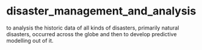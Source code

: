 # disaster_management_and_analysis
to analysis the historic data of all kinds of disasters, primarily natural disasters, occurred across the globe and then to develop predictive modelling out of it.
